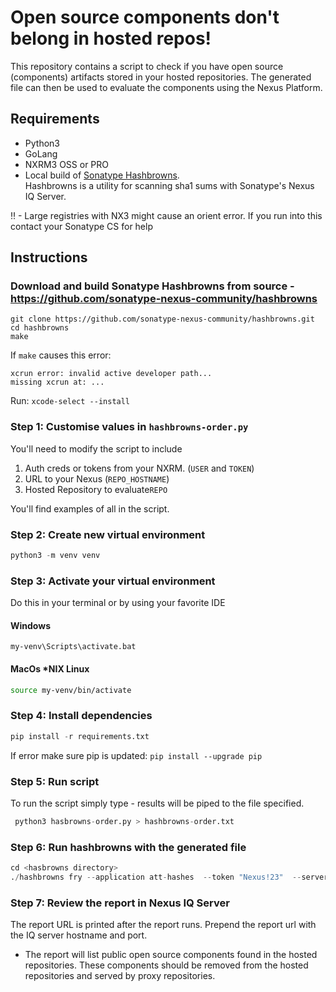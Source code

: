 # Open source components don't belong in hosted repos!
This repository contains a script to check if you have open source (components) artifacts stored in your hosted repositories.
The generated file can then be used to evaluate the components using the Nexus Platform.

## Requirements
* Python3
* GoLang
* NXRM3 OSS or PRO
* Local build of [Sonatype Hashbrowns](sonatype-nexus-community/hashbrowns). \
  Hashbrowns is a utility for scanning sha1 sums with Sonatype's Nexus IQ Server.

‼ - Large registries with NX3 might cause an orient error. 
If you run into this contact your Sonatype CS for help

## Instructions

### Download and build Sonatype Hashbrowns from source - https://github.com/sonatype-nexus-community/hashbrowns
```
git clone https://github.com/sonatype-nexus-community/hashbrowns.git
cd hashbrowns
make
```

If `make` causes this error:
```
xcrun error: invalid active developer path...
missing xcrun at: ...
```
Run: `xcode-select --install`

### Step 1: Customise values in `hashbrowns-order.py`
You'll need to modify the script to include 
1. Auth creds or tokens from your NXRM. (`USER` and `TOKEN`)
1. URL to your Nexus (`REPO_HOSTNAME`)
1. Hosted Repository to evaluate`REPO`

You'll find examples of all in the script.

### Step 2: Create new virtual environment
```python
python3 -m venv venv
```
### Step 3: Activate your virtual environment
Do this in your terminal or by using your favorite IDE
#### Windows
```
my-venv\Scripts\activate.bat
```

#### MacOs *NIX Linux
```bash
source my-venv/bin/activate
```

### Step 4: Install dependencies
```python
pip install -r requirements.txt
```

If error make sure pip is updated: `pip install --upgrade pip`


### Step 5: Run script
To run the script simply type - results will be piped to the file specified.
```python
 python3 hasbrowns-order.py > hashbrowns-order.txt
 ````

### Step 6: Run hashbrowns with the generated file

```python
cd <hasbrowns directory>
./hashbrowns fry --application att-hashes  --token "Nexus!23"  --server-url "http://localhost:8070" --user "admin" --stage stage-release --path <path>/hashbrowns-order.txt
 ````

### Step 7: Review the report in Nexus IQ Server
The report URL is printed after the report runs.  Prepend the report url with the IQ server hostname and port.
* The report will list public open source components found in the hosted repositories.  These components should be removed from the hosted repositories and served by proxy repositories. 
